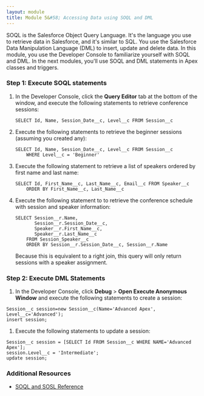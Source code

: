 ```yaml
---
layout: module
title: Module 5&#58; Accessing Data using SOQL and DML
---
```

SOQL is the Salesforce Object Query Language. It's the language you use to retrieve data in Salesforce, and it's similar to SQL.
You use the Salesforce Data Manipulation Language (DML) to insert, update and delete data. In this module, you use the Developer Console to familiarize yourself with SOQL 
and DML. In the next modules, you'll use SOQL and DML statements in Apex classes and triggers.

### Step 1: Execute SOQL statements

1. In the Developer Console, click the **Query Editor** tab at the bottom of the window, and execute the following statements to retrieve conference sessions:

    ```
    SELECT Id, Name, Session_Date__c, Level__c FROM Session__c
    ```
  
1. Execute the following statements to retrieve the beginner sessions (assuming you created any):  

    ```
    SELECT Id, Name, Session_Date__c, Level__c FROM Session__c
        WHERE Level__c = 'Beginner'
    ```

1. Execute the following statement to retrieve a list of speakers ordered by first name and last name:

    ```
    SELECT Id, First_Name__c, Last_Name__c, Email__c FROM Speaker__c
        ORDER BY First_Name__c, Last_Name__c
    ```

1. Execute the following statement to to retrieve the conference schedule with session and speaker information:

    ```
    SELECT Session__r.Name,
           Session__r.Session_Date__c,
           Speaker__r.First_Name__c,
           Speaker__r.Last_Name__c
        FROM Session_Speaker__c
        ORDER BY Session__r.Session_Date__c, Session__r.Name
    ```

    Because this is equivalent to a right join, this query will only return sessions with a speaker assignment.


### Step 2: Execute DML Statements


1. In the Developer Console, click **Debug** > **Open Execute Anonymous Window** and execute the following statements to create a session:

  ```
  Session__c session=new Session__c(Name='Advanced Apex', Level__c='Advanced');
  insert session;
  ```

1. Execute the following statements to update a session:

  ```
  Session__c session = [SELECT Id FROM Session__c WHERE NAME='Advanced Apex'];
  session.Level__c = 'Intermediate';
  update session;
  ```

### Additional Resources

- [SOQL and SOSL Reference](http://www.salesforce.com/us/developer/docs/soql_sosl/index_Left.htm)